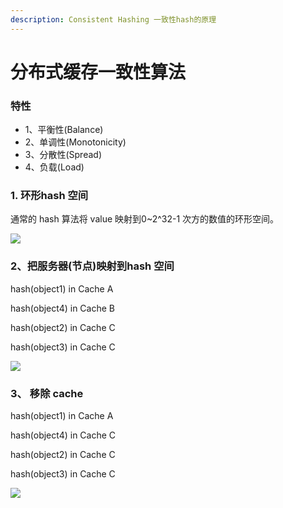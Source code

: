 ```yaml
---
description: Consistent Hashing 一致性hash的原理
---
```


# 分布式缓存一致性算法

### 特性

* 1、平衡性\(Balance\)
* 2、单调性\(Monotonicity\)
* 3、分散性\(Spread\)
* 4、负载\(Load\)

### 1. 环形hash 空间

通常的 hash 算法将 value 映射到0~2^32-1 次方的数值的环形空间。

![](http://upload-images.jianshu.io/upload_images/1446087-f1cadcdf7d098ae2.JPG?imageMogr2/auto-orient/strip%7CimageView2/2/w/91)

### 2、把服务器\(节点\)映射到hash 空间

hash\(object1\) in Cache A

hash\(object4\) in Cache B

hash\(object2\) in Cache C

hash\(object3\) in Cache C

![](http://upload-images.jianshu.io/upload_images/1446087-ac3b61c440a66674.JPG?imageMogr2/auto-orient/strip%7CimageView2/2/w/283)

### 3、 **移除 cache**

hash\(object1\) in Cache A

hash\(object4\) in Cache C

hash\(object2\) in Cache C

hash\(object3\) in Cache C

![](http://upload-images.jianshu.io/upload_images/1446087-43836644d4464f20.JPG?imageMogr2/auto-orient/strip%7CimageView2/2/w/283)

